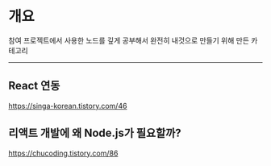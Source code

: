 # 개요

참여 프로젝트에서 사용한 노드를 깊게 공부해서 완전히 내것으로 만들기 위해 만든 카테고리

---------------------------------------

## React 연동

https://singa-korean.tistory.com/46


## 리액트 개발에 왜 Node.js가 필요할까?

https://chucoding.tistory.com/86
